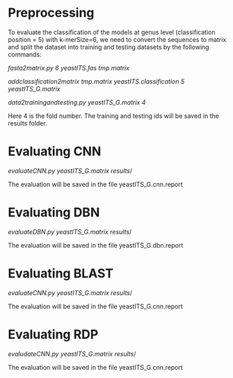 # Preprocessing

To evaluate the classification of the models at genus level (classification position = 5) with k-merSize=6, we need to convert the sequences to matrix and split the dataset into training and testing datasets by the following commands:

*fasta2matrix.py 6 yeastITS.fas tmp.matrix*

*addclassification2matrix tmp.matrix yeastITS.classification 5 yeastITS_G.matrix*

*data2trainingandtesting.py yeastITS_G.matrix 4*

Here 4 is the fold number. The training and testing ids will be saved in the results folder.

# Evaluating CNN 

*evaluateCNN.py yeastITS_G.matrix results*/

The evaluation will be saved in the file yeastITS_G.cnn.report

# Evaluating DBN 

*evaluateDBN.py yeastITS_G.matrix results*/

The evaluation will be saved in the file yeastITS_G.dbn.report

# Evaluating BLAST

*evaluateCNN.py yeastITS_G.matrix results*/

The evaluation will be saved in the file yeastITS_G.cnn.report

# Evaluating RDP 

*evaludateCNN.py yeastITS_G.matrix results*/

The evaluation will be saved in the file yeastITS_G.cnn.report


